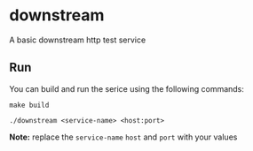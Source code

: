 # downstream

A basic downstream http test service

## Run

You can build and run the serice using the following commands:

```
make build

./downstream <service-name> <host:port>
```

**Note:** replace the `service-name` `host` and `port` with your values
